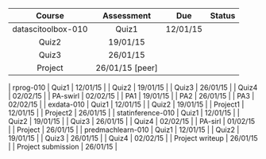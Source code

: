 Course | Assessment |  Due | Status
:-: | :-:|:-:|:-:
datascitoolbox-010 | Quiz1 | 12/01/15 | 
 | Quiz2 | 19/01/15 | 
 | Quiz3 | 26/01/15 | 
 | Project | 26/01/15 [peer] | 
 |
 rprog-010 | Quiz1 | 12/01/15 | 
 | Quiz2 | 19/01/15 | 
 | Quiz3 | 26/01/15 | 
 | Quiz4 | 02/02/15 | 
 | PA-swirl | 02/02/15 | 
 | PA1 | 19/01/15 | 
 | PA2 | 26/01/15 | 
 | PA3 | 02/02/15 | 
 |
 exdata-010 | Quiz1 | 12/01/15 | 
 | Quiz2 | 19/01/15 | 
 | Project1 | 12/01/15 | 
 | Project2 | 26/01/15 | 
 |
 statinference-010 | Quiz1 | 12/01/15 | 
 | Quiz2 | 19/01/15 | 
 | Quiz3 | 26/01/15 | 
 | Quiz4 | 02/02/15 | 
 | PA-sirl | 01/02/15 | 
 | Project | 26/01/15 | 
 |
 predmachlearn-010 | Quiz1 | 12/01/15 | 
 | Quiz2 | 19/01/15 | 
 | Quiz3 | 26/01/15 | 
 | Quiz4 | 02/02/15 | 
 | Project writeup | 26/01/15 | 
 | Project submission | 26/01/15 | 
